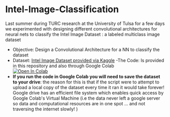 # Intel-Image-Classification
Last summer during TURC research at the University of Tulsa for a few days we experimented with designing different convolutional architectures for neural nets to classify the Intel Image Dataset : a labeled multiclass image dataset 
- Objective: Design a Convolutional Architecture for a NN to classify the dataset
- Dataset: [Intel Image Dataset provided via Kaggle](https://www.kaggle.com/puneet6060/intel-image-classification/tasks)
-The Code: Is provided in this repository and also through Google Colab  
[![Open In Colab](https://colab.research.google.com/assets/colab-badge.svg)](https://colab.research.google.com/drive/1N2IgM66HvkaaXIE4qzgQwwkT6_4U19pJ?usp=sharing)
- **If you run the code in Google Colab you will need to save the dataset to your drive**: the reason for this is that if the script were to attempt to upload a local copy 
of the dataset every time it ran it would take forever! Google drive has an efficient file system which enables quick access by Google Colab's Virtual Machine (i.e the data never left a google server so data and computational resources are in one spot ... and not traversing the internet slowly! )
